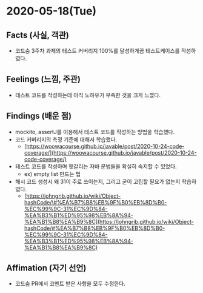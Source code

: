 # 2020-05-18\(Tue\)

## Facts \(사실, 객관\)

* 코드숨 3주차 과제의 테스트 커버리지 100%를 달성하게끔 테스트케이스를 작성하였다.

## Feelings \(느낌, 주관\)

* 테스트 코드를 작성하는데 아직 노하우가 부족한 것을 크게 느꼈다.

## Findings \(배운 점\)

* mockito, assertJ를 이용해서 테스트 코드를 작성하는 방법을 학습했다.
* 코드 커버리지의 측정 기준에 대해서 학습했다.
  * [https://woowacourse.github.io/javable/post/2020-10-24-code-coverage/](https://woowacourse.github.io/javable/post/2020-10-24-code-coverage/)
* 테스트 코드를 작성하며 헷갈리는 자바 문법들을 확실히 숙지할 수 있었다.
  * ex\) empty list 만드는 법
* 해시 코드 생성시 왜 31이 주로 쓰이는지, 그리고 굳이 고집할 필요가 없는지 학습하였다.
  * [https://johngrib.github.io/wiki/Object-hashCode/\#%EA%B7%B8%EB%9F%B0%EB%8D%B0-%EC%99%9C-31%EC%9D%84-%EA%B3%B1%ED%95%98%EB%8A%94-%EA%B1%B8%EA%B9%8C](https://johngrib.github.io/wiki/Object-hashCode/#%EA%B7%B8%EB%9F%B0%EB%8D%B0-%EC%99%9C-31%EC%9D%84-%EA%B3%B1%ED%95%98%EB%8A%94-%EA%B1%B8%EA%B9%8C)

## Affimation \(자기 선언\)

* 코드숨 PR에서 코멘트 받은 사항을 모두 수정한다.

